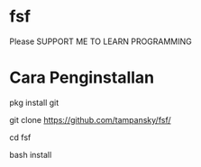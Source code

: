 # fsf
Please SUPPORT ME TO LEARN PROGRAMMING
# Cara Penginstallan

pkg install git 

git clone https://github.com/tampansky/fsf/
 
cd fsf

bash install
